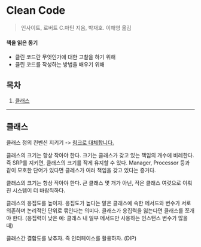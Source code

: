 # Clean Code
> 인사이트, 로버트 C.마틴 지음, 박재호. 이해영 옮김

#### 책을 읽은 동기

- 클린 코드란 무엇인가에 대한 고찰을 하기 위해 
- 클린 코드를 작성하는 방법을 배우기 위해

## 목차

1. [클래스](##클래스)


-----


## 클래스

클래스 정의 컨벤션 지키기 -> [링크로 대체합니다.](https://www.oracle.com/technetwork/java/codeconventions-141855.html)

클래스의 크기는 항상 작아야 한다. 크기는 클래스가 갖고 있는 책임의 개수에 비례한다. 즉 SRP를 지키면, 클래스의 크기를 작게 유지할 수 있다. Manager, Processor 등과 같이 모호한 단어가 있다면 클레스가 여러 책임을 갖고 있다는 증거다.

클래스의 크기는 항상 작아야 한다. 큰 클래스 몇 개가 아닌, 작은 클래스 여럿으로 이뤄진 시스템이 더 바람직하다.

클래스의 응집도를 높이자. 응집도가 높다는 말은 클래스에 속한 메서드와 변수가 서로 의존하며 논리적인 단위로 묶인다는 의미다. 클래스가 응집력을 잃는다면 클래스를 쪼개야 한다. (응집력이 낮은 예: 클래스 내 일부 메서드만 사용하는 인스턴스 변수가 많을 때)

클래스간 결합도를 낮추자. 즉 인터페이스를 활용하자. (DIP)



